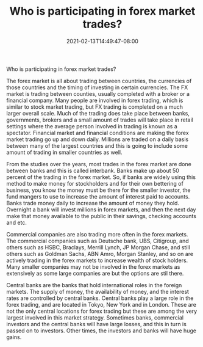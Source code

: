 ﻿---
title: "Who is participating in forex market trades?"
date: 2021-02-13T14:49:47-08:00
description: "Forex Tips for Web Success"
featured_image: "/images/Forex.jpg"
tags: ["Forex"]
---

Who is participating in forex market trades? 

The forex market is all about trading between countries, the currencies of those countries and the timing of investing in certain currencies. The FX market is trading between counties, usually completed with a broker or a financial company. Many people are involved in forex trading, which is similar to stock market trading, but FX trading is completed on a much larger overall scale. Much of the trading does take place between banks, governments, brokers and a small amount of trades will take place in retail settings where the average person involved in trading is known as a spectator. Financial market and financial conditions are making the forex market trading go up and down daily. Millions are traded on a daily basis between many of the largest countries and this is going to include some amount of trading in smaller countries as well. 

From the studies over the years, most trades in the forex market are done between banks and this is called interbank. Banks make up about 50 percent of the trading in the forex market. So, if banks are widely using this method to make money for stockholders and for their own bettering of business, you know the money must be there for the smaller investor, the fund mangers to use to increase the amount of interest paid to accounts. Banks trade money daily to increase the amount of money they hold. Overnight a bank will invest millions in forex markets, and then the next day make that money available to the public in their savings, checking accounts and etc. 

Commercial companies are also trading more often in the forex markets. The commercial companies such as Deutsche bank, UBS, Citigroup, and others such as HSBC, Braclays, Merrill Lynch, JP Morgan Chase, and still others such as Goldman Sachs, ABN Amro, Morgan Stanley, and so on are actively trading in the forex markets to increase wealth of stock holders. Many smaller companies may not be involved in the forex markets as extensively as some large companies are but the options are stil there. 

Central banks are the banks that hold international roles in the foreign markets. The supply of money, the availability of money, and the interest rates are controlled by central banks. Central banks play a large role in the forex trading, and are located in Tokyo, New York and in London. These are not the only central locations for forex trading but these are among the very largest involved in this market strategy. Sometimes banks, commercial investors and the central banks will have large losses, and this in turn is passed on to investors. Other times, the investors and banks will have huge gains.

